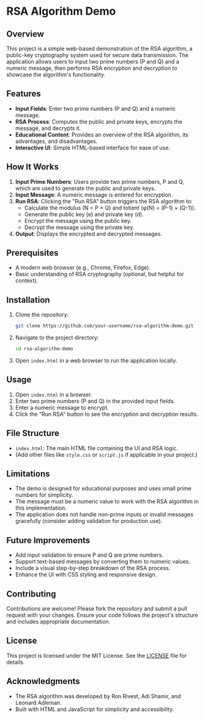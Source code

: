 # RSA Algorithm Demo

## Overview
This project is a simple web-based demonstration of the RSA algorithm, a public-key cryptography system used for secure data transmission. The application allows users to input two prime numbers (P and Q) and a numeric message, then performs RSA encryption and decryption to showcase the algorithm's functionality.

## Features
- **Input Fields**: Enter two prime numbers (P and Q) and a numeric message.
- **RSA Process**: Computes the public and private keys, encrypts the message, and decrypts it.
- **Educational Content**: Provides an overview of the RSA algorithm, its advantages, and disadvantages.
- **Interactive UI**: Simple HTML-based interface for ease of use.

## How It Works
1. **Input Prime Numbers**: Users provide two prime numbers, P and Q, which are used to generate the public and private keys.
2. **Input Message**: A numeric message is entered for encryption.
3. **Run RSA**: Clicking the "Run RSA" button triggers the RSA algorithm to:
   - Calculate the modulus (N = P × Q) and totient (φ(N) = (P-1) × (Q-1)).
   - Generate the public key (e) and private key (d).
   - Encrypt the message using the public key.
   - Decrypt the message using the private key.
4. **Output**: Displays the encrypted and decrypted messages.

## Prerequisites
- A modern web browser (e.g., Chrome, Firefox, Edge).
- Basic understanding of RSA cryptography (optional, but helpful for context).

## Installation
1. Clone the repository:
   ```bash
   git clone https://github.com/your-username/rsa-algorithm-demo.git
   ```
2. Navigate to the project directory:
   ```bash
   cd rsa-algorithm-demo
   ```
3. Open `index.html` in a web browser to run the application locally.

## Usage
1. Open `index.html` in a browser.
2. Enter two prime numbers (P and Q) in the provided input fields.
3. Enter a numeric message to encrypt.
4. Click the "Run RSA" button to see the encryption and decryption results.

## File Structure
- `index.html`: The main HTML file containing the UI and RSA logic.
- (Add other files like `style.css` or `script.js` if applicable in your project.)

## Limitations
- The demo is designed for educational purposes and uses small prime numbers for simplicity.
- The message must be a numeric value to work with the RSA algorithm in this implementation.
- The application does not handle non-prime inputs or invalid messages gracefully (consider adding validation for production use).

## Future Improvements
- Add input validation to ensure P and Q are prime numbers.
- Support text-based messages by converting them to numeric values.
- Include a visual step-by-step breakdown of the RSA process.
- Enhance the UI with CSS styling and responsive design.

## Contributing
Contributions are welcome! Please fork the repository and submit a pull request with your changes. Ensure your code follows the project's structure and includes appropriate documentation.

## License
This project is licensed under the MIT License. See the [LICENSE](LICENSE) file for details.

## Acknowledgments
- The RSA algorithm was developed by Ron Rivest, Adi Shamir, and Leonard Adleman.
- Built with HTML and JavaScript for simplicity and accessibility.
